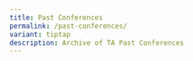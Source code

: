 ```yaml
---
title: Past Conferences
permalink: /past-conferences/
variant: tiptap
description: Archive of TA Past Conferences
---
```

<p></p>